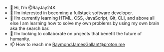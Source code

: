 - 👋 Hi, I’m @RayJay24K
- 👀 I’m interested in becoming a fullstack software developer.
- 🌱 I’m currently learning HTML, CSS, JavaScript, Git, CLI, and above all else I am learning how to solve my own problems by using my own brain aka the search bar.
- 💞️ I’m looking to collaborate on projects that benefit the future of humanity.
- 📫 How to reach me RaymondJamesGallant@proton.me

<!---
RayJay24K/RayJay24K is a ✨ special ✨ repository because its `README.md` (this file) appears on your GitHub profile.
You can click the Preview link to take a look at your changes.
--->
